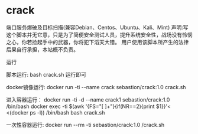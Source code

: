 # crack
端口服务爆破及目标扫描(兼容Debian、Centos、Ubuntu、Kali、Mint)
声明:写这个脚本并无它意，只是为了简便安全测试人员，提升系统安全性，战场没有怜悯之心，你若捡起手中的武器，你将犯下滔天大错。
用户使用该脚本所产生的法律后果自行承担，本站概不负责。

运行

脚本运行:
bash crack.sh 运行即可

docker镜像运行:
docker run -ti --name crack sebastion/crack:1.0 crack.sh

进入容器运行：
docker run -ti -d --name crack1 sebastion/crack:1.0 /bin/bash
docker exec -ti $(awk '{FS="[ ]+"}{if(NR==2){print $1}}'< <(docker ps -l)) /bin/bash
bash crack.sh

一次性容器运行:
docker run --rm -ti sebastion/crack:1.0 /crack.sh
